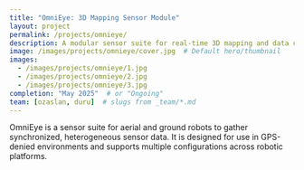 ```yaml
---
title: "OmniEye: 3D Mapping Sensor Module"
layout: project
permalink: /projects/omnieye/
description: A modular sensor suite for real-time 3D mapping and data collection.
image: /images/projects/omnieye/cover.jpg  # Default hero/thumbnail
images:
  - /images/projects/omnieye/1.jpg
  - /images/projects/omnieye/2.jpg
  - /images/projects/omnieye/3.jpg
completion: "May 2025"  # or "Ongoing"
team: [ozaslan, duru]  # slugs from _team/*.md
---
```

OmniEye is a sensor suite for aerial and ground robots to gather synchronized, heterogeneous sensor data.
It is designed for use in GPS-denied environments and supports multiple configurations across robotic platforms.
